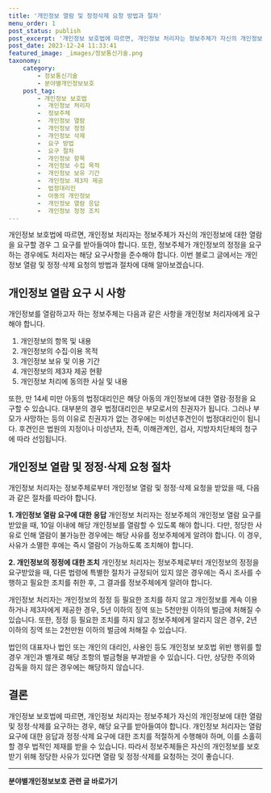 ```yaml
---
title: '개인정보 열람 및 정정삭제 요청 방법과 절차'
menu_order: 1
post_status: publish
post_excerpt: '개인정보 보호법에 따르면, 개인정보 처리자는 정보주체가 자신의 개인정보에 대한 열람을 요구할 경우 그 요구를 받아들여야 합니다. 또한, 정보주체가 개인정보의 정정을 요구하는 경우에도 처리자는 해당 요구사항을 준수해야 합니다. 이번 블로그 글에서는 개인정보 열람 및 정정 삭제 요청의 방법과 절차에 대해 알아보겠습니다.'
post_date: 2023-12-24 11:33:41
featured_image: _images/정보통신기술.png
taxonomy:
    category:
        - 정보통신기술
        - 분야별개인정보보호
    post_tag:
        - 개인정보 보호법
        -  개인정보 처리자
        -  정보주체
        -  개인정보 열람
        -  개인정보 정정
        -  개인정보 삭제
        -  요구 방법
        -  요구 절차
        -  개인정보 항목
        -  개인정보 수집 목적
        -  개인정보 보유 기간
        -  개인정보 제3자 제공
        -  법정대리인
        -  아동의 개인정보
        -  개인정보 열람 응답
        -  개인정보 정정 조치
---
```



개인정보 보호법에 따르면, 개인정보 처리자는 정보주체가 자신의 개인정보에 대한 열람을 요구할 경우 그 요구를 받아들여야 합니다. 또한, 정보주체가 개인정보의 정정을 요구하는 경우에도 처리자는 해당 요구사항을 준수해야 합니다. 이번 블로그 글에서는 개인정보 열람 및 정정·삭제 요청의 방법과 절차에 대해 알아보겠습니다.

## 개인정보 열람 요구 시 사항

개인정보를 열람하고자 하는 정보주체는 다음과 같은 사항을 개인정보 처리자에게 요구해야 합니다.

1. 개인정보의 항목 및 내용
2. 개인정보의 수집·이용 목적
3. 개인정보 보유 및 이용 기간
4. 개인정보의 제3자 제공 현황
5. 개인정보 처리에 동의한 사실 및 내용

또한, 만 14세 미만 아동의 법정대리인은 해당 아동의 개인정보에 대한 열람·정정을 요구할 수 있습니다. 대부분의 경우 법정대리인은 부모로서의 친권자가 됩니다. 그러나 부모가 사망하는 등의 이유로 친권자가 없는 경우에는 미성년후견인이 법정대리인이 됩니다. 후견인은 법원의 지정이나 미성년자, 친족, 이해관계인, 검사, 지방자치단체의 청구에 따라 선임됩니다.

## 개인정보 열람 및 정정·삭제 요청 절차

개인정보 처리자는 정보주체로부터 개인정보 열람 및 정정·삭제 요청을 받았을 때, 다음과 같은 절차를 따라야 합니다.

**1. 개인정보 열람 요구에 대한 응답**
개인정보 처리자는 정보주체의 개인정보 열람 요구를 받았을 때, 10일 이내에 해당 개인정보를 열람할 수 있도록 해야 합니다. 다만, 정당한 사유로 인해 열람이 불가능한 경우에는 해당 사유를 정보주체에게 알려야 합니다. 이 경우, 사유가 소멸한 후에는 즉시 열람이 가능하도록 조치해야 합니다.

**2. 개인정보의 정정에 대한 조치**
개인정보 처리자는 정보주체로부터 개인정보의 정정을 요구받았을 때, 다른 법령에 특별한 절차가 규정되어 있지 않은 경우에는 즉시 조사를 수행하고 필요한 조치를 취한 후, 그 결과를 정보주체에게 알려야 합니다.

개인정보 처리자는 개인정보의 정정 등 필요한 조치를 하지 않고 개인정보를 계속 이용하거나 제3자에게 제공한 경우, 5년 이하의 징역 또는 5천만원 이하의 벌금에 처해질 수 있습니다. 또한, 정정 등 필요한 조치를 하지 않고 정보주체에게 알리지 않은 경우, 2년 이하의 징역 또는 2천만원 이하의 벌금에 처해질 수 있습니다.

법인의 대표자나 법인 또는 개인의 대리인, 사용인 등도 개인정보 보호법 위반 행위를 할 경우 개인과 별개로 해당 조항의 벌금형을 부과받을 수 있습니다. 다만, 상당한 주의와 감독을 하지 않은 경우에는 해당하지 않습니다.

## 결론

개인정보 보호법에 따르면, 개인정보 처리자는 정보주체가 자신의 개인정보에 대한 열람 및 정정·삭제를 요구하는 경우, 해당 요구를 받아들여야 합니다. 개인정보 처리자는 열람 요구에 대한 응답과 정정·삭제 요구에 대한 조치를 적절하게 수행해야 하며, 이를 소홀히 할 경우 법적인 제재를 받을 수 있습니다. 따라서 정보주체들은 자신의 개인정보를 보호받기 위해 정당한 사유가 있다면 열람 및 정정·삭제를 요청하는 것이 좋습니다.
<!-- wp:separator -->
<hr class="wp-block-separator has-alpha-channel-opacity"/>
<!-- /wp:separator -->

<!-- wp:group {"backgroundColor":"base","layout":{"type":"constrained"}} -->
<div class="wp-block-group has-base-background-color has-background"><!-- wp:paragraph {"align":"center","fontSize":"medium"} -->
<p class="has-text-align-center has-large-font-size"><strong>분야별개인정보보호 관련 글 바로가기</strong></p>
<!-- /wp:paragraph -->


<!-- wp:latest-posts
{"categories":[{"id":35135,"count":19,"description":"","link":"https://uknowlaw.com/category/%eb%b6%84%ec%95%bc%eb%b3%84%ea%b0%9c%ec%9d%b8%ec%a0%95%eb%b3%b4%eb%b3%b4%ed%98%b8/","name":"분야별개인정보보호","slug":"분야별개인정보보호","taxonomy":"category","parent":0,"meta":[],"_links":{"self":[{"href":"https://uknowlaw.com/wp-json/wp/v2/categories/35135"}],"collection":[{"href":"https://uknowlaw.com/wp-json/wp/v2/categories"}],"about":[{"href":"https://uknowlaw.com/wp-json/wp/v2/taxonomies/category"}],"wp:post_type":[{"href":"https://uknowlaw.com/wp-json/wp/v2/posts?categories=35135"}],"curies":[{"name":"wp","href":"https://api.w.org/{rel}","templated":true}]}}],"postsToShow":100,"excerptLength":28,"postLayout":"grid","columns":2,"featuredImageAlign":"left","featuredImageSizeSlug":"large","fontSize":"small"} /--></div>
<!-- /wp:group -->